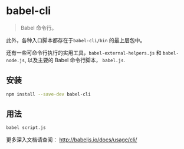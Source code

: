 # babel-cli

> Babel 命令行。

此外，各种入口脚本都存在于`babel-cli/bin` 的最上层包中。

还有一些可命令行执行的实用工具，`babel-external-helpers.js` 和 `babel-node.js`, 以及主要的 Babel 命令行脚本， `babel.js`.

## 安装

```sh
npm install --save-dev babel-cli
```

## 用法 

```sh
babel script.js
```

更多深入文档请查阅： http://babeljs.io/docs/usage/cli/
